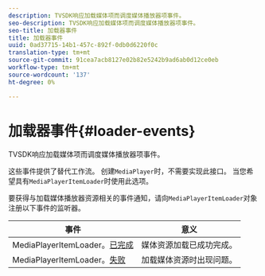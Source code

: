 ```yaml
---
description: TVSDK响应加载媒体项而调度媒体播放器项事件。
seo-description: TVSDK响应加载媒体项而调度媒体播放器项事件。
seo-title: 加载器事件
title: 加载器事件
uuid: 0ad37715-14b1-457c-892f-0db0d6220f0c
translation-type: tm+mt
source-git-commit: 91cea7acb8127e02b82e5242b9ad6ab0d12ce0eb
workflow-type: tm+mt
source-wordcount: '137'
ht-degree: 0%

---
```



# 加载器事件{#loader-events}

TVSDK响应加载媒体项而调度媒体播放器项事件。

这些事件提供了替代工作流。 创建`MediaPlayer`时，不需要实现此接口。 当您希望具有`MediaPlayerItemLoader`时使用此选项。

要获得与加载媒体播放器资源相关的事件通知，请向`MediaPlayerItemLoader`对象注册以下事件的监听器。

| 事件 | 意义 |
|---|---|
| MediaPlayerItemLoader。[已完成](https://help.adobe.com/en_US/primetime/api/psdk/asdoc-dhls_1.4/com/adobe/mediacore/MediaPlayerItemLoader.html#event:completed) | 媒体资源加载已成功完成。 |
| MediaPlayerItemLoader。[失败](https://help.adobe.com/en_US/primetime/api/psdk/asdoc-dhls_1.4/com/adobe/mediacore/MediaPlayerItemLoader.html#event:failed) | 加载媒体资源时出现问题。 |